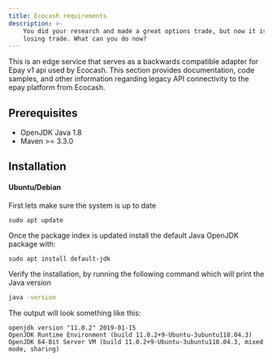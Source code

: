 ```yaml
---
title: Ecocash requirements
description: >-
    You did your research and made a great options trade, but now it is a
    losing trade. What can you do now?
---
```


This is an edge service that serves as a backwards compatible adapter for Epay v1 api used by Ecocash. This section provides documentation, code samples, and other information regarding legacy API connectivity to the epay platform from Ecocash.

## Prerequisites
- OpenJDK Java 1.8
- Maven >= 3.3.0 

## Installation

#### Ubuntu/Debian

First lets make sure the system is up to date

```
sudo apt update
```

Once the package index is updated install the default Java OpenJDK package with:

```shell
sudo apt install default-jdk
```

Verify the installation, by running the following command which will print the Java version

```sh
java -version
```

The output will look something like this:
```
openjdk version "11.0.2" 2019-01-15
OpenJDK Runtime Environment (build 11.0.2+9-Ubuntu-3ubuntu118.04.3)
OpenJDK 64-Bit Server VM (build 11.0.2+9-Ubuntu-3ubuntu118.04.3, mixed mode, sharing)
```